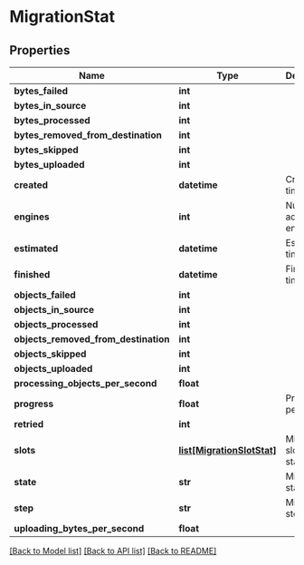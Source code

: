 # MigrationStat

## Properties
Name | Type | Description | Notes
------------ | ------------- | ------------- | -------------
**bytes_failed** | **int** |  | [optional] 
**bytes_in_source** | **int** |  | [optional] 
**bytes_processed** | **int** |  | [optional] 
**bytes_removed_from_destination** | **int** |  | [optional] 
**bytes_skipped** | **int** |  | [optional] 
**bytes_uploaded** | **int** |  | [optional] 
**created** | **datetime** | Creation time | [optional] 
**engines** | **int** | Number of active engines | [optional] 
**estimated** | **datetime** | Estimated time | [optional] 
**finished** | **datetime** | Finished time | [optional] 
**objects_failed** | **int** |  | [optional] 
**objects_in_source** | **int** |  | [optional] 
**objects_processed** | **int** |  | [optional] 
**objects_removed_from_destination** | **int** |  | [optional] 
**objects_skipped** | **int** |  | [optional] 
**objects_uploaded** | **int** |  | [optional] 
**processing_objects_per_second** | **float** |  | [optional] 
**progress** | **float** | Progress in percents | [optional] 
**retried** | **int** |  | [optional] 
**slots** | [**list[MigrationSlotStat]**](MigrationSlotStat.md) | Migration&#39;s slots statistics | [optional] 
**state** | **str** | Migration state | [optional] 
**step** | **str** | Migration step | [optional] 
**uploading_bytes_per_second** | **float** |  | [optional] 

[[Back to Model list]](../README.md#documentation-for-models) [[Back to API list]](../README.md#documentation-for-api-endpoints) [[Back to README]](../README.md)


